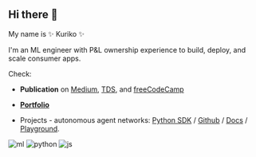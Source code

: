 ## Hi there 👋


My name is ✨ Kuriko ✨ 

I'm an ML engineer with P&L ownership experience to build, deploy, and scale consumer apps.

Check:

- **Publication** on [Medium](https://medium.com/@kuriko-iwai), [TDS](https://towardsdatascience.com/author/kuriko-iwai/), and [freeCodeCamp](https://www.freecodecamp.org/news/author/kuriko/)

- **[Portfolio](https://kuriko.vercel.app/)**
  
- Projects - autonomous agent networks: <a href="https://pypi.org/project/versionhq/">Python SDK</a> / <a href="https://github.com/versionHQ/multi-agent-system/">Github</a> / <a href="https://docs.versi0n.io">Docs</a> / <a href="https://versi0n.io/">Playground</a>.


![ml](https://img.shields.io/badge/ml-pytorch/keras/tensorflow/aws-orange) 
![python](https://img.shields.io/badge/py-django/flask/pydantic-blue) 
![js](https://img.shields.io/badge/js-react/node-green)
